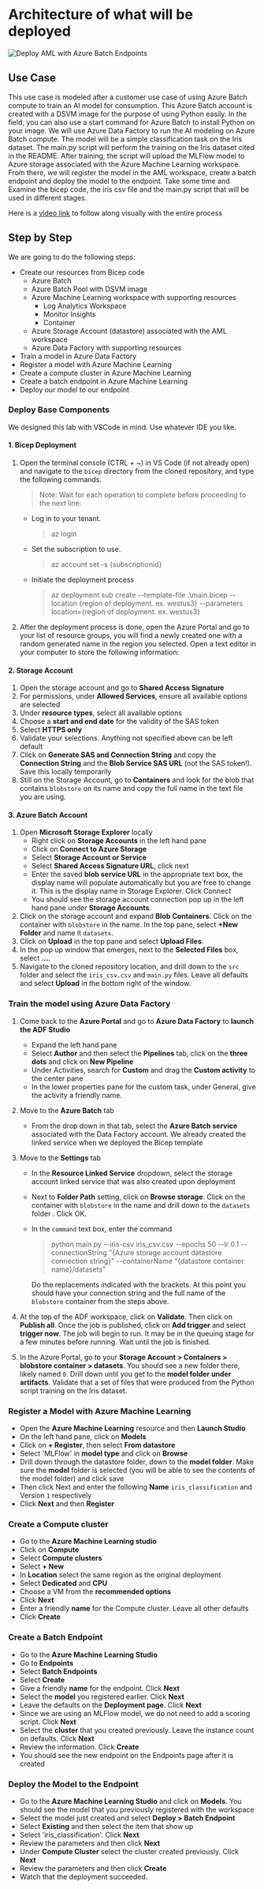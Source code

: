 # Architecture of what will be deployed

![Deploy AML with Azure Batch Endpoints](./media/diagram.png)

## Use Case

This use case is modeled after a customer use case of using Azure Batch compute to train an AI model for consumption. This Azure Batch account is created with a DSVM image for the purpose of using Python easily. In the field, you can also use a start command for Azure Batch to install Python on your image. We will use Azure Data Factory to run the AI modeling on Azure Batch compute. The model will be a simple classification task on the Iris dataset. The main.py script will perform the training on the Iris dataset cited in the README. After training, the script will upload the MLFlow model to Azure storage associated with the Azure Machine Learning workspace. From there, we will register the model in the AML workspace, create a batch endpoint and deploy the model to the endpoint. Take some time and Examine the bicep code, the iris csv file and the main.py script that will be used in different stages.

Here is a [video link](https://microsoft.sharepoint.com/:v:/t/LevelUpSkilling/ESKJGpDzxipCs0OtUVt1kyYBPXZEMusnGrLE0CjLHg022w?e=9dp1tL) to follow along visually with the entire process

## Step by Step

We are going to do the following steps:

- Create our resources from Bicep code
  - Azure Batch
  - Azure Batch Pool with DSVM image
  - Azure Machine Learning workspace with supporting resources
    - Log Analytics Workspace
    - Monitor Insights
    - Container
  - Azure Storage Account (datastore) associated with the AML workspace
  - Azure Data Factory with supporting resources
- Train a model in Azure Data Factory
- Register a model with Azure Machine Learning
- Create a compute cluster in Azure Machine Learning
- Create a batch endpoint in Azure Machine Learning
- Deploy our model to our endpoint

### Deploy Base Components

We designed this lab with VSCode in mind. Use whatever IDE you like.

#### 1. Bicep Deployment

1. Open the terminal console (CTRL + ~) in VS Code (if not already open) and navigate to the `bicep` directory from the cloned repository, and type the following commands.
    >Note: Wait for each operation to complete before proceeding to the next line:

    * Log in to your tenant.
      >az login
    * Set the subscription to use.
      >az account set -s {subscriptionid}
    * Initiate the deployment process
      >az deployment sub create --template-file .\main.bicep --location {region of deployment. ex. westus3} --parameters location={region of deployment. ex. westus3}

2. After the deployment process is done, open the Azure Portal and go to your list of resource groups, you will find a newly created one with a random generated name in the region you selected.
Open a text editor in your computer to store the following information:

#### 2. Storage Account

1. Open the storage account and go to **Shared Access Signature**
2. For permissions, under **Allowed Services**, ensure all available options are selected
3. Under **resource types**, select all available options
4. Choose a **start and end date** for the validity of the SAS token
5. Select **HTTPS only**
6. Validate your selections. Anything not specified above can be left default
7. Click on **Generate SAS and Connection String** and copy the **Connection String** and the **Blob Service SAS URL** (not the SAS token!). Save this locally temporarily
8. Still on the Storage Account, go to **Containers** and look for the blob that contains `blobstore` on its name and copy the full name in the text file you are using.

#### 3. Azure Batch Account

1. Open **Microsoft Storage Explorer** locally
    - Right click on **Storage Accounts** in the left hand pane
    - Click on **Connect to Azure Storage**
    - Select **Storage Account or Service**
    - Select **Shared Access Signature URL**, click next
    - Enter the saved **blob service URL** in the appropriate text box, the display name will populate automatically but you are free to change it. This is the display name in Storage Explorer. Click Connect
    - You should see the storage account connection pop up in the left hand pane under **Storage Accounts**.
2. Click on the storage account and expand **Blob Containers**. Click on the container with `blobstore` in the name. In the top pane, select **+New Folder** and name it `datasets`.
3. Click on **Upload** in the top pane and select **Upload Files**.
4. In the pop up window that emerges, next to the **Selected Files** box, select **...**.
5. Navigate to the cloned repository location, and drill down to the `src` folder and select the `iris_csv.csv` and `main.py` files. Leave all defaults and select **Upload** in the bottom right of the window.

### Train the model using Azure Data Factory

1. Come back to the **Azure Portal** and go to **Azure Data Factory** to **launch the ADF Studio**
    - Expand the left hand pane
    - Select **Author** and then select the **Pipelines** tab, click on the **three dots** and click on **New Pipeline**
    - Under Activities, search for **Custom** and drag the **Custom activity** to the center pane
    - In the lower properties pane for the custom task, under General, give the activity a friendly name.
2. Move to the **Azure Batch** tab
    - From the drop down in that tab, select the **Azure Batch service** associated with the Data Factory account. We already created the linked service when we deployed the Bicep template
3. Move to the **Settings** tab
    - In the **Resource Linked Service** dropdown, select the storage account linked service that was also created upon deployment
    - Next to **Folder Path** setting, click on **Browse storage**. Click on the container with `blobstore` in the name and drill down to the `datasets` folder . Click OK.
    - In the `command` text box, enter the command 
      >python main.py --iris-csv iris_csv.csv --epochs 50 --lr 0.1 --connectionString "{Azure storage account datastore connection string}" --containerName "{datastore container name}/datasets"

        Do the replacements indicated with the brackets. At this point you should have your connection string and the full name of the `blobstore` container from the steps above.
4. At the top of the ADF workspace, click on **Validate**. Then click on **Publish all**. Once the job is published, click on **Add trigger** and select **trigger now**. The job will begin to run. It may be in the queuing stage for a few minutes before running.
Wait until the job is finished.

5. In the Azure Portal, go to your **Storage Account > Containers > blobstore container > datasets**. You should see a new folder there, likely named `0`. Drill down until you get to the **model folder under artifacts**. Validate that a set of files that were produced from the Python script training on the Iris dataset.

### Register a Model with Azure Machine Learning

- Open the **Azure Machine Learning** resource and then **Launch Studio**
- On the left hand pane, click on **Models**
- Click on **+ Register**, then select **From datastore**
- Select 'MLFlow' in **model type** and click on **Browse**
- Drill down through the datastore folder, down to the **model folder**. Make sure the **model** folder is selected (you will be able to see the contents of the model folder) and click save
- Then click Next and enter the following **Name** `iris_classification` and Version `1` respectively
- Click **Next** and then **Register**

### Create a Compute cluster

- Go to the **Azure Machine Learning studio**
- Click on **Compute**
- Select **Compute clusters**
- Select **+ New**
- In **Location** select the same region as the original deployment
- Select **Dedicated** and **CPU**
- Choose a VM from the **recommended options**
- Click **Next**
- Enter a friendly **name** for the Compute cluster. Leave all other defaults
- Click **Create**

### Create a Batch Endpoint

- Go to the **Azure Machine Learning Studio**
- Go to **Endpoints**
- Select **Batch Endpoints**
- Select **Create**
- Give a friendly **name** for the endpoint. Click **Next**
- Select the **model** you registered earlier. Click **Next**
- Leave the defaults on the **Deployment page**. Click **Next**
- Since we are using an MLFlow model, we do not need to add a scoring script. Click **Next**
- Select the **cluster** that you created previously. Leave the instance count on defaults. Click **Next**
- Review the information. Click **Create**
- You should see the new endpoint on the Endpoints page after it is created

### Deploy the Model to the Endpoint

- Go to the **Azure Machine Learning Studio** and click on **Models**. You should see the model that you previously registered with the workspace
- Select the model just created and select **Deploy > Batch Endpoint**
- Select **Existing** and then select the item that show up
- Select 'iris_classification'. Click **Next**
- Review the parameters and then click **Next**
- Under **Compute Cluster** select the cluster created previously. Click **Next**
- Review the parameters and then click **Create**
- Watch that the deployment succeeded.